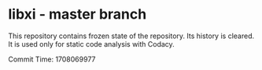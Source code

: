 # libxi - master branch

This repository contains frozen state of the repository.
Its history is cleared. It is used only for static code
analysis with Codacy.

Commit Time: 1708069977